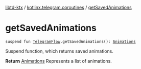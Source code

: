 [libtd-ktx](../index.md) / [kotlinx.telegram.coroutines](index.md) / [getSavedAnimations](./get-saved-animations.md)

# getSavedAnimations

`suspend fun `[`TelegramFlow`](../kotlinx.telegram.core/-telegram-flow/index.md)`.getSavedAnimations(): `[`Animations`](https://tdlibx.github.io/td/docs/org/drinkless/td/libcore/telegram/TdApi.Animations.html)

Suspend function, which returns saved animations.

**Return**
[Animations](https://tdlibx.github.io/td/docs/org/drinkless/td/libcore/telegram/TdApi.Animations.html) Represents a list of animations.

